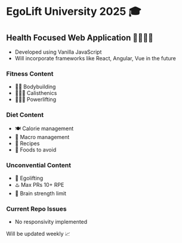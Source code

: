 # EgoLift University 2025 🎓

## Health Focused Web Application 🥦🚵🏻‍♂️

- Developed using Vanilla JavaScript
- Will incorporate frameworks like React, Angular, Vue in the future

### Fitness Content

- 💪🏻 Bodybuilding
- 🤸🏻‍♀️ Calisthenics
- 🏋🏻‍♂️ Powerlifting

### Diet Content

- 🍽️ Calorie management
- 🍗 Macro management
- 🍴 Recipes
- 🚫 Foods to avoid

### Unconvential Content

- 😤 Egolifting
- ♨️ Max PRs 10+ RPE
- 🧠 Brain strength limit

### Current Repo Issues

- No responsivity implemented

Will be updated weekly 📈

